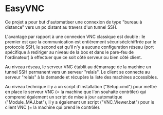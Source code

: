 # EasyVNC

Ce projet a pour but d'automatiser une connexion de type "bureau à distance" vers un pc distant au travers d'un tunnel SSH.

L'avantage par rapport à une connexion VNC classique est double : le premier est que la communication est entièrement sécurisée/chiffrée par le protocole SSH, le second est qu'il n'y a aucune configuration réseau (port spécifique à rediriger au niveau de la box et dans le pare-feu de l'ordinateur) à effectuer que ce soit côté serveur ou bien côté client.

Au niveau réseau, le serveur VNC établit au démarrage de la machine un tunnel SSH permanent vers un serveur "relais". Le client se connecte au serveur "relais" à la demande et récupère la liste des machines accessibles.

Au niveau technique il y a un script d'installation ("Setup.cmd") pour mettre en place le serveur VNC (= la machine que l'on souhaite contrôler) qui comprend également un script de mise à jour automatique ("Module_MAJ.bat"), il y a également un script ("VNC_Viewer.bat") pour le client VNC (= la machine qui prend le contrôle).
